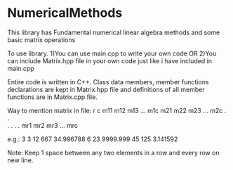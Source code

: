 # NumericalMethods

This library has Fundamental numerical linear algebra methods and some basic matrix operations

To use library.
1)You can use main.cpp to write your own code OR
2)You can include Matrix.hpp file in your own code just like i have included in main.cpp

Entire code is written in C++. 
Class data members, member functions declarations are kept in Matrix.hpp file and definitions of all member functions are in Matrix.cpp file.

Way to mention matrix in file:
r c
m11 m12 m13 ... m1c
m21 m22 m23 ... m2c
.	.	
.		.
.			.
mr1 mr2 mr3 ... mrc

e.g.:
3 3
12 667 34.996788
6 23 9999.999
45 125 3.141592

Note: Keep 1 space between any two elements in a row and every row on new line.
